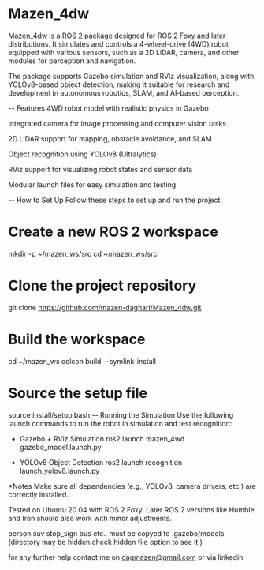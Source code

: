 # Mazen_4dw

Mazen_4dw is a ROS 2 package designed for ROS 2 Foxy and later distributions. It simulates and controls a 4-wheel-drive (4WD) robot equipped with various sensors, such as a 2D LiDAR, camera, and other modules for perception and navigation.

The package supports Gazebo simulation and RViz visualization, along with YOLOv8-based object detection, making it suitable for research and development in autonomous robotics, SLAM, and AI-based perception.

-- Features
 4WD robot model with realistic physics in Gazebo

 Integrated camera for image processing and computer vision tasks

 2D LiDAR support for mapping, obstacle avoidance, and SLAM

 Object recognition using YOLOv8 (Ultralytics)

 RViz support for visualizing robot states and sensor data

 Modular launch files for easy simulation and testing

-- How to Set Up
Follow these steps to set up and run the project:


# Create a new ROS 2 workspace
mkdir -p ~/mazen_ws/src
cd ~/mazen_ws/src

# Clone the project repository
git clone https://github.com/mazen-daghari/Mazen_4dw.git

# Build the workspace
cd ~/mazen_ws
colcon build --symlink-install

# Source the setup file
source install/setup.bash
-- Running the Simulation
Use the following launch commands to run the robot in simulation and test recognition:

- Gazebo + RViz Simulation
ros2 launch mazen_4wd gazebo_model.launch.py


- YOLOv8 Object Detection
ros2 launch recognition launch_yolov8.launch.py

*Notes
Make sure all dependencies (e.g., YOLOv8, camera drivers, etc.) are correctly installed.

Tested on Ubuntu 20.04 with ROS 2 Foxy. Later ROS 2 versions like Humble and Iron should also work with minor adjustments.

person suv stop_sign bus etc.. must be copyed to .gazebo/models (directory may be hidden check hidden file option to see it )

for any further help contact me on dagmazen@gmail.com or via linkedin 


